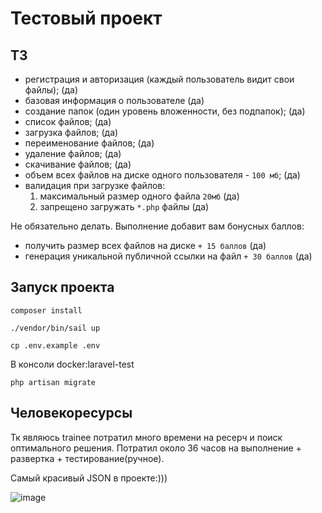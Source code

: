 # Тестовый проект
## ТЗ
- регистрация и авторизация (каждый пользователь видит свои файлы); (да)
- базовая информация о пользователе (да)
- создание папок (один уровень вложенности, без подпапок); (да)
- список файлов; (да)
- загрузка файлов; (да)
- переименование файлов; (да)
- удаление файлов; (да)
- скачивание файлов; (да)
- объем всех файлов на диске одного пользователя - `100 мб`; (да)
- валидация при загрузке файлов: 
    1. максимальный размер одного файла `20мб` (да)
    2. запрещено загружать `*.php` файлы (да)
    
Не обязательно делать. Выполнение добавит вам бонусных баллов:
- получить размер всех файлов на диске `+ 15 баллов` (да)
- генерация уникальной публичной ссылки на файл `+ 30 баллов` (да)

## Запуск проекта

```composer install```

```./vendor/bin/sail up```

```cp .env.example .env```

В консоли docker:laravel-test

```php artisan migrate```

## Человекоресурсы
Тк являюсь trainee потратил много времени на ресерч и поиск оптимального решения.
Потратил около 36 часов на выполнение + развертка + тестирование(ручное).

Самый красивый JSON в проекте:)))

![image](https://user-images.githubusercontent.com/81085234/208493055-d4fd4efa-d724-4241-ac0d-e7fd8a45564c.png)
